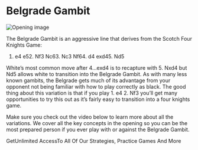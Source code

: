 # Belgrade Gambit

![Opening image](https://www.thechesswebsite.com/wp-content/uploads/2017/07/belgrade-gambit.jpg)

The Belgrade Gambit is an aggressive line that derives from the Scotch Four Knights Game:

1. e4 e52. Nf3 Nc63. Nc3 Nf64. d4 exd45. Nd5

White’s most common move after 4…exd4 is to recapture with 5. Nxd4 but Nd5 allows white to transition into the Belgrade Gambit. As with many less known gambits, the Belgrade gets much of its advantage from your opponent not being familiar with how to play correctly as black. The good thing about this variation is that if you play 1. e4 2. Nf3 you’ll get many opportunities to try this out as it’s fairly easy to transition into a four knights game.

Make sure you check out the video below to learn more about all the variations. We cover all the key concepts in the opening so you can be the most prepared person if you ever play with or against the Belgrade Gambit.

GetUnlimited AccessTo All Of Our Strategies, Practice Games And More

